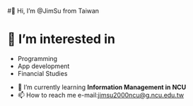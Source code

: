 #👋 Hi, I’m @JimSu from Taiwan
# 👀 I’m interested in
* Programming
* App development
* Financial Studies
- 🌱 I’m currently learning **Information Management in NCU**
- 📫 How to reach me e-mail:jimsu2000ncu@g.ncu.edu.tw

<!---
JimSu-TW/JimSu-TW is a ✨ special ✨ repository because its `README.md` (this file) appears on your GitHub profile.
You can click the Preview link to take a look at your changes.
--->
